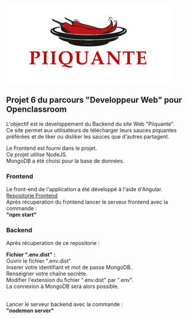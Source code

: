 <img src="images/piiquante_resize.png">
<h2>Projet 6 du parcours "Developpeur Web" pour Openclassroom</h2>
<p>L'objectif est le developpement du Backend du site Web "Piiquante".<br>
Ce site permet aux utilisateurs de télécharger leurs sauces piquantes préférées et de liker ou disliker les sauces que d'autres partagent.</p>
<p>Le Frontend est fourni dans le projet.<br>
Ce projet utilise NodeJS.<br>
MongoDB a été choisi pour la base de données.</p>
<h3>Frontend</h3>
Le front-end de l'application a été développé à l'aide d'Angular.<br>
<a href="https://github.com/OpenClassrooms-Student-Center/Web-Developer-P6">Repositorie Frontend</a><br>
Après récuperation du frontend lancer le serveur frontend avec la commande : <br>
<strong>"npm start"</strong><br>

 <h3>Backend</h3> 
 Après récuperation de ce repositorie :<br>

 <strong>Fichier ".env.dist" :</strong><br>
 Ouvrir le fichier ".env.dist"<br>
 Inserer votre identifiant et mot de passe MongoDB.<br>
 Renseigner votre chaîne secrète.<br>
 Modifier l'extension du fichier ".env.dist" par ".env".<br>
 La connexion à MongoDB sera alors possible.<br><br>

Lancer le serveur backend avec la commande :<br>
<strong>"nodemon server"</strong><br>
